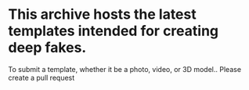 # This archive hosts the latest templates intended for creating deep fakes.
To submit a template, whether it be a photo, video, or 3D model.. Please create a pull request

